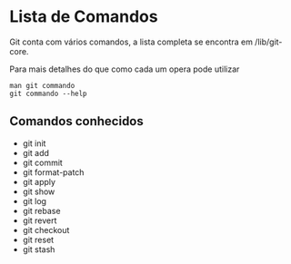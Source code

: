 Lista de Comandos
=================

Git conta com vários comandos, a lista completa se encontra em
/lib/git-core.

Para mais detalhes do que como cada um opera pode utilizar

```
man git commando
git commando --help

```

Comandos conhecidos
-------------------

 - git init
 - git add
 - git commit
 - git format-patch
 - git apply
 - git show
 - git log
 - git rebase
 - git revert
 - git checkout
 - git reset
 - git stash
